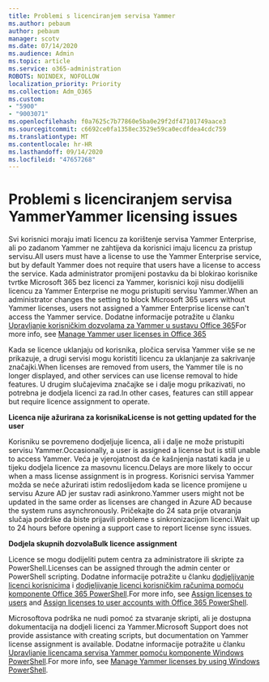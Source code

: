 ```yaml
---
title: Problemi s licenciranjem servisa Yammer
ms.author: pebaum
author: pebaum
manager: scotv
ms.date: 07/14/2020
ms.audience: Admin
ms.topic: article
ms.service: o365-administration
ROBOTS: NOINDEX, NOFOLLOW
localization_priority: Priority
ms.collection: Adm_O365
ms.custom:
- "5900"
- "9003071"
ms.openlocfilehash: f0a7625c7b77860e5ba0e29f2df47101749aace3
ms.sourcegitcommit: c6692ce0fa1358ec3529e59ca0ecdfdea4cdc759
ms.translationtype: MT
ms.contentlocale: hr-HR
ms.lasthandoff: 09/14/2020
ms.locfileid: "47657268"
---
```

# <a name="yammer-licensing-issues"></a><span data-ttu-id="4667f-102">Problemi s licenciranjem servisa Yammer</span><span class="sxs-lookup"><span data-stu-id="4667f-102">Yammer licensing issues</span></span>

<span data-ttu-id="4667f-103">Svi korisnici moraju imati licencu za korištenje servisa Yammer Enterprise, ali po zadanom Yammer ne zahtijeva da korisnici imaju licencu za pristup servisu.</span><span class="sxs-lookup"><span data-stu-id="4667f-103">All users must have a license to use the Yammer Enterprise service, but by default Yammer does not require that users have a license to access the service.</span></span> <span data-ttu-id="4667f-104">Kada administrator promijeni postavku da bi blokirao korisnike tvrtke Microsoft 365 bez licenci za Yammer, korisnici koji nisu dodijelili licencu za Yammer Enterprise ne mogu pristupiti servisu Yammer.</span><span class="sxs-lookup"><span data-stu-id="4667f-104">When an administrator changes the setting to block Microsoft 365 users without Yammer licenses, users not assigned a Yammer Enterprise license can't access the Yammer service.</span></span> <span data-ttu-id="4667f-105">Dodatne informacije potražite u članku [Upravljanje korisničkim dozvolama za Yammer u sustavu Office 365](https://docs.microsoft.com/yammer/manage-yammer-users/manage-yammer-licenses-in-office-365)</span><span class="sxs-lookup"><span data-stu-id="4667f-105">For more info, see [Manage Yammer user licenses in Office 365](https://docs.microsoft.com/yammer/manage-yammer-users/manage-yammer-licenses-in-office-365)</span></span> 

<span data-ttu-id="4667f-106">Kada se licence uklanjaju od korisnika, pločica servisa Yammer više se ne prikazuje, a drugi servisi mogu koristiti licencu za uklanjanje za sakrivanje značajki.</span><span class="sxs-lookup"><span data-stu-id="4667f-106">When licenses are removed from users, the Yammer tile is no longer displayed, and other services can use license removal to hide features.</span></span> <span data-ttu-id="4667f-107">U drugim slučajevima značajke se i dalje mogu prikazivati, no potrebna je dodjela licenci za rad.</span><span class="sxs-lookup"><span data-stu-id="4667f-107">In other cases, features can still appear but require licence assignment to operate.</span></span>  

<span data-ttu-id="4667f-108">**Licenca nije ažurirana za korisnika**</span><span class="sxs-lookup"><span data-stu-id="4667f-108">**License is not getting updated for the user**</span></span>  

<span data-ttu-id="4667f-109">Korisniku se povremeno dodjeljuje licenca, ali i dalje ne može pristupiti servisu Yammer.</span><span class="sxs-lookup"><span data-stu-id="4667f-109">Occasionally, a user is assigned a license but is still unable to access Yammer.</span></span> <span data-ttu-id="4667f-110">Veća je vjerojatnost da će kašnjenja nastati kada je u tijeku dodjela licence za masovnu licencu.</span><span class="sxs-lookup"><span data-stu-id="4667f-110">Delays are more likely to occur when a mass license assignment is in progress.</span></span> <span data-ttu-id="4667f-111">Korisnici servisa Yammer možda se neće ažurirati istim redoslijedom kada se licence promijene u servisu Azure AD jer sustav radi asinkrono.</span><span class="sxs-lookup"><span data-stu-id="4667f-111">Yammer users might not be updated in the same order as licenses are changed in Azure AD because the system runs asynchronously.</span></span> <span data-ttu-id="4667f-112">Pričekajte do 24 sata prije otvaranja slučaja podrške da biste prijavili probleme s sinkronizacijom licenci.</span><span class="sxs-lookup"><span data-stu-id="4667f-112">Wait up to 24 hours before opening a support case to report license sync issues.</span></span>  

<span data-ttu-id="4667f-113">**Dodjela skupnih dozvola**</span><span class="sxs-lookup"><span data-stu-id="4667f-113">**Bulk licence assignment**</span></span>  

<span data-ttu-id="4667f-114">Licence se mogu dodijeliti putem centra za administratore ili skripte za PowerShell.</span><span class="sxs-lookup"><span data-stu-id="4667f-114">Licenses can be assigned through the admin center or PowerShell scripting.</span></span> <span data-ttu-id="4667f-115">Dodatne informacije potražite u članku [dodjeljivanje licenci korisnicima](https://docs.microsoft.com/microsoft-365/admin/manage/assign-licenses-to-users) i [dodjeljivanje licenci korisničkim računima pomoću komponente Office 365 PowerShell](https://docs.microsoft.com/office365/enterprise/powershell/assign-licenses-to-user-accounts-with-office-365-powershell).</span><span class="sxs-lookup"><span data-stu-id="4667f-115">For more info, see [Assign licenses to users](https://docs.microsoft.com/microsoft-365/admin/manage/assign-licenses-to-users) and [Assign licenses to user accounts with Office 365 PowerShell](https://docs.microsoft.com/office365/enterprise/powershell/assign-licenses-to-user-accounts-with-office-365-powershell).</span></span> 

<span data-ttu-id="4667f-116">Microsoftova podrška ne nudi pomoć za stvaranje skripti, ali je dostupna dokumentacija na dodjeli licenci za Yammer.</span><span class="sxs-lookup"><span data-stu-id="4667f-116">Microsoft Support does not provide assistance with creating scripts, but documentation on Yammer license assignment is available.</span></span> <span data-ttu-id="4667f-117">Dodatne informacije potražite u članku [Upravljanje licencama servisa Yammer pomoću komponente Windows PowerShell](https://docs.microsoft.com/yammer/manage-yammer-users/manage-yammer-licenses-in-office-365#manage-yammer-licenses-by-using-windows-powershell).</span><span class="sxs-lookup"><span data-stu-id="4667f-117">For more info, see [Manage Yammer licenses by using Windows PowerShell](https://docs.microsoft.com/yammer/manage-yammer-users/manage-yammer-licenses-in-office-365#manage-yammer-licenses-by-using-windows-powershell).</span></span>